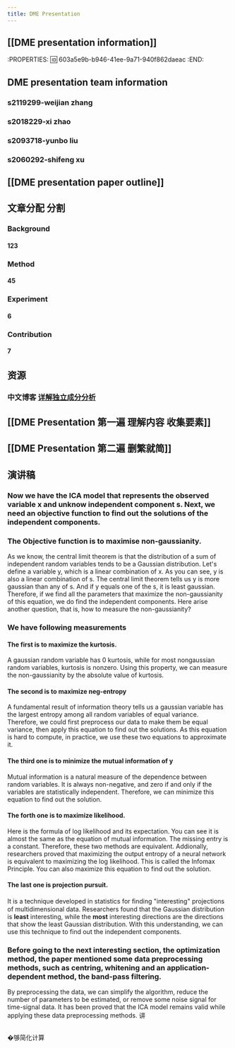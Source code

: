```yaml
---
title: DME Presentation
---
```


## [[DME presentation information]]
:PROPERTIES:
:id: 603a5e9b-b946-41ee-9a71-940f862daeac
:END:
## DME presentation team information
### s2119299-weijian zhang
### s2018229-xi zhao
### s2093718-yunbo liu
### s2060292-shifeng xu
## [[DME presentation paper outline]]
## 文章分配 分割
### Background
#### 123
### Method
#### 45
### Experiment
#### 6
### Contribution
#### 7
## 资源
### 中文博客 [详解独立成分分析](https://j.mp/3bloY8M)
## [[DME Presentation 第一遍 理解内容 收集要素]]
## [[DME Presentation 第二遍 删繁就简]]
## 演讲稿
### Now we have the ICA model that represents the observed variable x and unknow independent component s. Next, we need an objective function to find out the solutions of the independent components.
### The Objective function is to maximise non-gaussianity. 
As we know, the central limit theorem is that the distribution of a sum of independent random variables tends to be a Gaussian distribution.
Let's define a variable y, which is a linear combination of x. As you can see, y is also a linear combination of s. 
The central limit theorem tells us y is more gaussian than any of s. And if y equals one of the s, it is least gaussian. 
Therefore, if we find all the parameters that maximize the non-gaussianity of this equation, we do find the independent components.
Here arise another question, that is, how to measure the non-gaussianity?
### We have following measurements
#### The first is to maximize the kurtosis.
A gaussian random variable has 0 kurtosis, while for most nongaussian random variables, kurtosis is nonzero.
Using this property, we can measure the non-gaussianity by the absolute value of kurtosis.
#### The second is to maximize neg-entropy
A fundamental result of information theory tells us a gaussian variable has the largest entropy among all random variables of equal variance.
Therefore, we could first preprocess our data to make them be equal variance, then apply this equation to find out the solutions.
As this equation is hard to compute, in practice, we use these two equations to approximate it.
#### The third one is to minimize the mutual information of y
Mutual information is a natural measure of the dependence between random variables.
It is always non-negative, and zero if and only if the variables are statistically independent.
Therefore, we can minimize this equation to find out the solution.
#### The forth one is to maximize likelihood.
Here is the formula of log likelihood and its expectation. 
You can see it is almost the same as the equation of mutual information. The missing entry is a constant. 
Therefore, these two methods are equivalent. 
Addionally, researchers proved that maximizing the output entropy of a neural network is equivalent to maximizing the log likelihood. 
This is called the Infomax Principle. You can also maximize this equation to find out the solution.
#### The last one is projection pursuit.
It is a technique developed in statistics for ﬁnding "interesting" projections of multidimensional data.
Researchers found that the Gaussian distribution is **least** interesting, while the **most** interesting directions are the directions that show the least Gaussian distribution.
With this understanding, we can use this technique to find out the independent components.
### Before going to the next interesting section, the optimization method, the paper mentioned some data preprocessing methods, such as centring, whitening and an application-dependent method, the band-pass filtering. 
By preprocessing the data, we can simplify the algorithm, reduce the number of parameters to be estimated, or remove some noise signal for time-signal data.
It has been proved that the ICA model remains valid while applying these data preprocessing methods.
讲
###
##
�够简化计算
###
##
